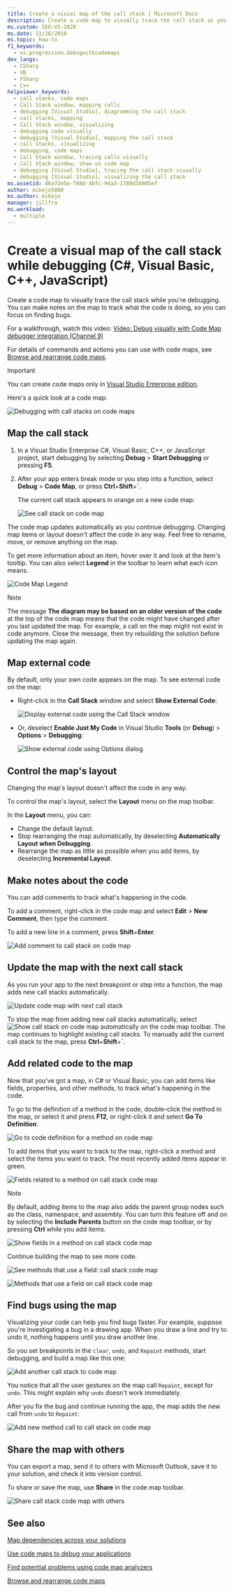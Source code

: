 ```yaml
---
title: Create a visual map of the call stack | Microsoft Docs
description: Create a code map to visually trace the call stack as you debug. Make notes on the map to track what the code is doing, so you can focus on finding bugs.
ms.custom: SEO-VS-2020
ms.date: 11/26/2018
ms.topic: how-to
f1_keywords: 
  - vs.progression.debugwithcodemaps
dev_langs: 
  - CSharp
  - VB
  - FSharp
  - C++
helpviewer_keywords: 
  - call stacks, code maps
  - Call Stack window, mapping calls
  - debugging [Visual Studio], diagramming the call stack
  - call stacks, mapping
  - Call Stack window, visualizing
  - debugging code visually
  - debugging [Visual Studio], mapping the call stack
  - call stacks, visualizing
  - debugging, code maps
  - Call Stack window, tracing calls visually
  - Call Stack window, show on code map
  - debugging [Visual Studio], tracing the call stack visually
  - debugging [Visual Studio], visualizing the call stack
ms.assetid: d6a72e5e-f88d-46fc-94a3-1789d34805ef
author: mikejo5000
ms.author: mikejo
manager: jillfra
ms.workload: 
  - multiple
---
```

# Create a visual map of the call stack while debugging (C#, Visual Basic, C++, JavaScript)

Create a code map to visually trace the call stack while you're debugging. You can make notes on the map to track what the code is doing, so you can focus on finding bugs.

For a walkthrough, watch this video:
[Video: Debug visually with Code Map debugger integration (Channel 9)](https://channel9.msdn.com/Series/Visual-Studio-2012-Premium-and-Ultimate-Overview/Visual-Studio-Ultimate-2012Debug-visually-with-Code-Map-debugger-integration)

For details of commands and actions you can use with code maps, see [Browse and rearrange code maps](../modeling/browse-and-rearrange-code-maps.md).

>[!IMPORTANT]
>You can create code maps only in [Visual Studio Enterprise edition](https://visualstudio.microsoft.com/downloads).

Here's a quick look at a code map:

 ![Debugging with call stacks on code maps](../debugger/media/debuggermap_overview.png "DebuggerMap_Overview")

## <a name="MapStack"></a> Map the call stack

1. In a Visual Studio Enterprise C#, Visual Basic, C++, or JavaScript project, start debugging by selecting **Debug** > **Start Debugging** or pressing **F5**.

1. After your app enters break mode or you step into a function, select **Debug** > **Code Map**, or press **Ctrl**+**Shift**+**`**.

   The current call stack appears in orange on a new code map:

   ![See call stack on code map](../debugger/media/debuggermap_seeundocallstack.png "DebuggerMap_SeeUndoCallStack")

The code map updates automatically as you continue debugging. Changing map items or layout doesn't affect the code in any way. Feel free to rename, move, or remove anything on the map.

To get more information about an item, hover over it and look at the item's tooltip. You can also select **Legend** in the toolbar to learn what each icon means.

![Code Map Legend](../debugger/media/debuggermap_showlegend.png "Code Map Legend")

>[!NOTE]
>The message **The diagram may be based on an older version of the code** at the top of the code map means that the code might have changed after you last updated the map. For example, a call on the map might not exist in code anymore. Close the message, then try rebuilding the solution before updating the map again.

## Map external code

By default, only your own code appears on the map. To see external code on the map:

- Right-click in the **Call Stack** window and select **Show External Code**:

  ![Display external code using the Call Stack window](../debugger/media/debuggermap_callstackmenu.png "DebuggerMap_CallStackMenu")
- Or, deselect **Enable Just My Code** in Visual Studio **Tools** (or **Debug**) > **Options** > **Debugging**:

  ![Show external code using Options dialog](../debugger/media/debuggermap_debugoptions.png "DebuggerMap_DebugOptions")

## Control the map's layout

Changing the map's layout doesn't affect the code in any way.

To control the map's layout, select the **Layout** menu on the map toolbar.

In the **Layout** menu, you can:

- Change the default layout.
- Stop rearranging the map automatically, by deselecting **Automatically Layout when Debugging**.
- Rearrange the map as little as possible when you add items, by deselecting **Incremental Layout**.

## <a name="MakeNotes"></a> Make notes about the code

You can add comments to track what's happening in the code.

To add a comment, right-click in the code map and select **Edit** > **New Comment**, then type the comment.

To add a new line in a comment, press **Shift**+**Enter**.

 ![Add comment to call stack on code map](../debugger/media/debuggermap_addcomment.png "DebuggerMap_AddComment")

## <a name="UpdateMap"></a> Update the map with the next call stack

As you run your app to the next breakpoint or step into a function, the map adds new call stacks automatically.

![Update code map with next call stack](../debugger/media/debuggermap_addclearcallstack.png "DebuggerMap_AddClearCallStack")

To stop the map from adding new call stacks automatically, select ![Show call stack on code map automatically](../debugger/media/debuggermap_automaticupdateicon.gif "Show call stack on code map automatically") on the code map toolbar. The map continues to highlight existing call stacks. To manually add the current call stack to the map, press **Ctrl**+**Shift**+**`**.

## <a name="AddRelatedCode"></a> Add related code to the map

Now that you've got a map, in C# or Visual Basic, you can add items like fields, properties, and other methods, to track what's happening in the code.

To go to the definition of a method in the code, double-click the method in the map, or select it and press **F12**, or right-click it and select **Go To Definition**.

![Go to code definition for a method on code map](../debugger/media/debuggermap_gotocodedefinition.png "DebuggerMap_GoToCodeDefinition")

To add items that you want to track to the map, right-click a method and select the items you want to track. The most recently added items appear in green.

![Fields related to a method on call stack code map](../debugger/media/debuggermap_showedfields.png "DebuggerMap_ShowedFields")

>[!NOTE]
>By default, adding items to the map also adds the parent group nodes such as the class, namespace, and assembly. You can turn this feature off and on by selecting the **Include Parents** button on the code map toolbar, or by pressing **Ctrl** while you add items.

![Show fields in a method on call stack code map](../debugger/media/debuggermap_showfields.png "DebuggerMap_ShowFields")

Continue building the map to see more code.

 ![See methods that use a field: call stack code map](../debugger/media/debuggermap_findallreferences.png "DebuggerMap_FindAllReferences")

 ![Methods that use a field on call stack code map](../debugger/media/debuggermap_foundallreferences.png "DebuggerMap_FoundAllReferences")

## <a name="FindBugs"></a> Find bugs using the map
 Visualizing your code can help you find bugs faster. For example, suppose you're investigating a bug in a drawing app. When you draw a line and try to undo it, nothing happens until you draw another line.

 So you set breakpoints in the `clear`, `undo`, and `Repaint` methods, start debugging, and build a map like this one:

 ![Add another call stack to code map](../debugger/media/debuggermap_addpaintobjectcallstack.png "DebuggerMap_AddPaintObjectCallStack")

 You notice that all the user gestures on the map call `Repaint`, except for `undo`. This might explain why `undo` doesn't work immediately.

 After you fix the bug and continue running the app, the map adds the new call from `undo` to `Repaint`:

 ![Add new method call to call stack on code map](../debugger/media/debuggermap_addnewcallforrepaint.png "DebuggerMap_AddNewCallForRepaint")

## Share the map with others

You can export a map, send it to others with Microsoft Outlook, save it to your solution, and check it into version control.

To share or save the map, use **Share** in the code map toolbar.

![Share call stack code map with others](../debugger/media/debuggermap_sharewithothers.png "Share call stack code map with others")

## See also
[Map dependencies across your solutions](../modeling/map-dependencies-across-your-solutions.md)

[Use code maps to debug your applications](../modeling/use-code-maps-to-debug-your-applications.md)

[Find potential problems using code map analyzers](../modeling/find-potential-problems-using-code-map-analyzers.md)

[Browse and rearrange code maps](../modeling/browse-and-rearrange-code-maps.md)
